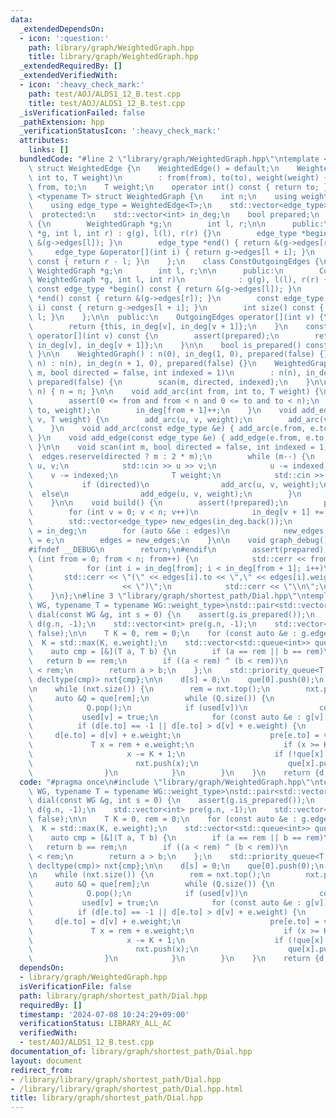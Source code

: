 ```yaml
---
data:
  _extendedDependsOn:
  - icon: ':question:'
    path: library/graph/WeightedGraph.hpp
    title: library/graph/WeightedGraph.hpp
  _extendedRequiredBy: []
  _extendedVerifiedWith:
  - icon: ':heavy_check_mark:'
    path: test/AOJ/ALDS1_12_B.test.cpp
    title: test/AOJ/ALDS1_12_B.test.cpp
  _isVerificationFailed: false
  _pathExtension: hpp
  _verificationStatusIcon: ':heavy_check_mark:'
  attributes:
    links: []
  bundledCode: "#line 2 \"library/graph/WeightedGraph.hpp\"\ntemplate <typename T>\
    \ struct WeightedEdge {\n    WeightedEdge() = default;\n    WeightedEdge(int from,\
    \ int to, T weight)\n        : from(from), to(to), weight(weight) {}\n    int\
    \ from, to;\n    T weight;\n    operator int() const { return to; }\n};\n\ntemplate\
    \ <typename T> struct WeightedGraph {\n    int n;\n    using weight_type = T;\n\
    \    using edge_type = WeightedEdge<T>;\n    std::vector<edge_type> edges;\n\n\
    \  protected:\n    std::vector<int> in_deg;\n    bool prepared;\n    class OutgoingEdges\
    \ {\n        WeightedGraph *g;\n        int l, r;\n\n      public:\n        OutgoingEdges(WeightedGraph\
    \ *g, int l, int r) : g(g), l(l), r(r) {}\n        edge_type *begin() { return\
    \ &(g->edges[l]); }\n        edge_type *end() { return &(g->edges[r]); }\n   \
    \     edge_type &operator[](int i) { return g->edges[l + i]; }\n        int size()\
    \ const { return r - l; }\n    };\n    class ConstOutgoingEdges {\n        const\
    \ WeightedGraph *g;\n        int l, r;\n\n      public:\n        ConstOutgoingEdges(const\
    \ WeightedGraph *g, int l, int r)\n            : g(g), l(l), r(r) {}\n       \
    \ const edge_type *begin() const { return &(g->edges[l]); }\n        const edge_type\
    \ *end() const { return &(g->edges[r]); }\n        const edge_type &operator[](int\
    \ i) const { return g->edges[l + i]; }\n        int size() const { return r -\
    \ l; }\n    };\n\n  public:\n    OutgoingEdges operator[](int v) {\n        assert(prepared);\n\
    \        return {this, in_deg[v], in_deg[v + 1]};\n    }\n    const ConstOutgoingEdges\
    \ operator[](int v) const {\n        assert(prepared);\n        return {this,\
    \ in_deg[v], in_deg[v + 1]};\n    }\n\n    bool is_prepared() const { return prepared;\
    \ }\n\n    WeightedGraph() : n(0), in_deg(1, 0), prepared(false) {}\n    WeightedGraph(int\
    \ n) : n(n), in_deg(n + 1, 0), prepared(false) {}\n    WeightedGraph(int n, int\
    \ m, bool directed = false, int indexed = 1)\n        : n(n), in_deg(n + 1, 0),\
    \ prepared(false) {\n        scan(m, directed, indexed);\n    }\n\n    void resize(int\
    \ n) { n = n; }\n\n    void add_arc(int from, int to, T weight) {\n        assert(!prepared);\n\
    \        assert(0 <= from and from < n and 0 <= to and to < n);\n        edges.emplace_back(from,\
    \ to, weight);\n        in_deg[from + 1]++;\n    }\n    void add_edge(int u, int\
    \ v, T weight) {\n        add_arc(u, v, weight);\n        add_arc(v, u, weight);\n\
    \    }\n    void add_arc(const edge_type &e) { add_arc(e.from, e.to, e.weight);\
    \ }\n    void add_edge(const edge_type &e) { add_edge(e.from, e.to, e.weight);\
    \ }\n\n    void scan(int m, bool directed = false, int indexed = 1) {\n      \
    \  edges.reserve(directed ? m : 2 * m);\n        while (m--) {\n            int\
    \ u, v;\n            std::cin >> u >> v;\n            u -= indexed;\n        \
    \    v -= indexed;\n            T weight;\n            std::cin >> weight;\n \
    \           if (directed)\n                add_arc(u, v, weight);\n          \
    \  else\n                add_edge(u, v, weight);\n        }\n        build();\n\
    \    }\n\n    void build() {\n        assert(!prepared);\n        prepared = true;\n\
    \        for (int v = 0; v < n; v++)\n            in_deg[v + 1] += in_deg[v];\n\
    \        std::vector<edge_type> new_edges(in_deg.back());\n        auto counter\
    \ = in_deg;\n        for (auto &&e : edges)\n            new_edges[counter[e.from]++]\
    \ = e;\n        edges = new_edges;\n    }\n\n    void graph_debug() const {\n\
    #ifndef __DEBUG\n        return;\n#endif\n        assert(prepared);\n        for\
    \ (int from = 0; from < n; from++) {\n            std::cerr << from << \";\";\n\
    \            for (int i = in_deg[from]; i < in_deg[from + 1]; i++)\n         \
    \       std::cerr << \"(\" << edges[i].to << \",\" << edges[i].weight\n      \
    \                    << \")\";\n            std::cerr << \"\\n\";\n        }\n\
    \    }\n};\n#line 3 \"library/graph/shortest_path/Dial.hpp\"\ntemplate <typename\
    \ WG, typename T = typename WG::weight_type>\nstd::pair<std::vector<T>, std::vector<int>>\
    \ dial(const WG &g, int s = 0) {\n    assert(g.is_prepared());\n    std::vector<T>\
    \ d(g.n, -1);\n    std::vector<int> pre(g.n, -1);\n    std::vector<bool> used(g.n,\
    \ false);\n\n    T K = 0, rem = 0;\n    for (const auto &e : g.edges)\n      \
    \  K = std::max(K, e.weight);\n    std::vector<std::queue<int>> que(K + 1);\n\
    \    auto cmp = [&](T a, T b) {\n        if (a == rem || b == rem)\n         \
    \   return b == rem;\n        if ((a < rem) ^ (b < rem))\n            return a\
    \ < rem;\n        return a > b;\n    };\n    std::priority_queue<T, std::vector<T>,\
    \ decltype(cmp)> nxt{cmp};\n\n    d[s] = 0;\n    que[0].push(0);\n    nxt.push(0);\n\
    \n    while (nxt.size()) {\n        rem = nxt.top();\n        nxt.pop();\n   \
    \     auto &Q = que[rem];\n        while (Q.size()) {\n            int v = Q.front();\n\
    \            Q.pop();\n            if (used[v])\n                continue;\n \
    \           used[v] = true;\n            for (const auto &e : g[v]) {\n      \
    \          if (d[e.to] == -1 || d[e.to] > d[v] + e.weight) {\n               \
    \     d[e.to] = d[v] + e.weight;\n                    pre[e.to] = v;\n       \
    \             T x = rem + e.weight;\n                    if (x >= K + 1)\n   \
    \                     x -= K + 1;\n                    if (!que[x].size())\n \
    \                       nxt.push(x);\n                    que[x].push(e.to);\n\
    \                }\n            }\n        }\n    }\n    return {d, pre};\n}\n"
  code: "#pragma once\n#include \"library/graph/WeightedGraph.hpp\"\ntemplate <typename\
    \ WG, typename T = typename WG::weight_type>\nstd::pair<std::vector<T>, std::vector<int>>\
    \ dial(const WG &g, int s = 0) {\n    assert(g.is_prepared());\n    std::vector<T>\
    \ d(g.n, -1);\n    std::vector<int> pre(g.n, -1);\n    std::vector<bool> used(g.n,\
    \ false);\n\n    T K = 0, rem = 0;\n    for (const auto &e : g.edges)\n      \
    \  K = std::max(K, e.weight);\n    std::vector<std::queue<int>> que(K + 1);\n\
    \    auto cmp = [&](T a, T b) {\n        if (a == rem || b == rem)\n         \
    \   return b == rem;\n        if ((a < rem) ^ (b < rem))\n            return a\
    \ < rem;\n        return a > b;\n    };\n    std::priority_queue<T, std::vector<T>,\
    \ decltype(cmp)> nxt{cmp};\n\n    d[s] = 0;\n    que[0].push(0);\n    nxt.push(0);\n\
    \n    while (nxt.size()) {\n        rem = nxt.top();\n        nxt.pop();\n   \
    \     auto &Q = que[rem];\n        while (Q.size()) {\n            int v = Q.front();\n\
    \            Q.pop();\n            if (used[v])\n                continue;\n \
    \           used[v] = true;\n            for (const auto &e : g[v]) {\n      \
    \          if (d[e.to] == -1 || d[e.to] > d[v] + e.weight) {\n               \
    \     d[e.to] = d[v] + e.weight;\n                    pre[e.to] = v;\n       \
    \             T x = rem + e.weight;\n                    if (x >= K + 1)\n   \
    \                     x -= K + 1;\n                    if (!que[x].size())\n \
    \                       nxt.push(x);\n                    que[x].push(e.to);\n\
    \                }\n            }\n        }\n    }\n    return {d, pre};\n}"
  dependsOn:
  - library/graph/WeightedGraph.hpp
  isVerificationFile: false
  path: library/graph/shortest_path/Dial.hpp
  requiredBy: []
  timestamp: '2024-07-08 10:24:29+09:00'
  verificationStatus: LIBRARY_ALL_AC
  verifiedWith:
  - test/AOJ/ALDS1_12_B.test.cpp
documentation_of: library/graph/shortest_path/Dial.hpp
layout: document
redirect_from:
- /library/library/graph/shortest_path/Dial.hpp
- /library/library/graph/shortest_path/Dial.hpp.html
title: library/graph/shortest_path/Dial.hpp
---
```

